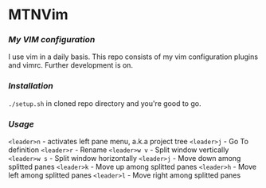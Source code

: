 # MTNVim
### ***My VIM configuration***
I use vim in a daily basis. This repo consists of my vim configuration plugins and vimrc. Further development is on.

### ***Installation***

`./setup.sh` in cloned repo directory and you're good to go.

### ***Usage***
`<leader>n` - activates left pane menu, a.k.a project tree
`<leader>j` - Go To definition
`<leader>r` - Rename
`<leader>w v` - Split window vertically
`<leader>w s` - Split window horizontally
`<leader>j` - Move down among splitted panes
`<leader>k` - Move up among splitted panes
`<leader>h` - Move left among splitted panes
`<leader>l` - Move right among splitted panes



